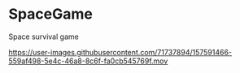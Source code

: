 # SpaceGame
Space survival game


https://user-images.githubusercontent.com/71737894/157591466-559af498-5e4c-46a8-8c6f-fa0cb545769f.mov

